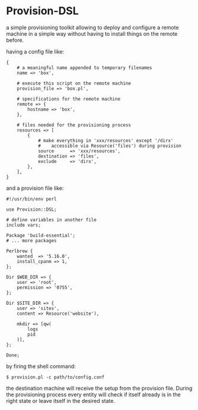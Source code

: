 Provision-DSL
=============

a simple provisioning toolkit allowing to deploy and configure a remote
machine in a simple way without having to install things on the remote before.

having a config file like:

    {
        # a meaningful name appended to temporary filenames
        name => 'box',
        
        # execute this script on the remote machine
        provision_file => 'box.pl',
        
        # specifications for the remote machine
        remote => {
            hostname => 'box',
        },
        
        # files needed for the provisioning process
        resources => [
            {
                # make everything in 'xxx/resources' except '/dirx'
                #    accessible via Resource('files') during provision
                source      => 'xxx/resources',
                destination => 'files',
                exclude     => 'dirx',
            },
        ],
    }

and a provision file like:

    #!/usr/bin/env perl
    
    use Provision::DSL;
    
    # define variables in another file
    include vars;
    
    Package 'build-essential';
    # ... more packages
    
    Perlbrew {
        wanted  => '5.16.0',
        install_cpanm => 1,
    };
    
    Dir $WEB_DIR => {
        user => 'root',
        permission => '0755',
    };
    
    Dir $SITE_DIR => {
        user => 'sites',
        content => Resource('website'),
        
        mkdir => [qw(
            logs
            pid
        )],
    };
    
    Done;

by firing the shell command:

    $ provision.pl -c path/to/config.conf

the destination machine will receive the setup from the provision file.
During the provisioning process every entity will check if itself already
is in the right state or leave itself in the desired state.
